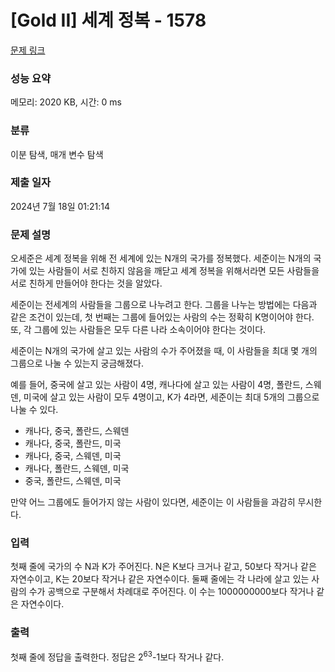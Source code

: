 # [Gold II] 세계 정복 - 1578 

[문제 링크](https://www.acmicpc.net/problem/1578) 

### 성능 요약

메모리: 2020 KB, 시간: 0 ms

### 분류

이분 탐색, 매개 변수 탐색

### 제출 일자

2024년 7월 18일 01:21:14

### 문제 설명

<p>오세준은 세계 정복을 위해 전 세계에 있는 N개의 국가를 정복했다. 세준이는 N개의 국가에 있는 사람들이 서로 친하지 않음을 깨닫고 세계 정복을 위해서라면 모든 사람들을 서로 친하게 만들어야 한다는 것을 알았다.</p>

<p>세준이는 전세계의 사람들을 그룹으로 나누려고 한다. 그룹을 나누는 방법에는 다음과 같은 조건이 있는데, 첫 번째는 그룹에 들어있는 사람의 수는 정확히 K명이어야 한다. 또, 각 그룹에 있는 사람들은 모두 다른 나라 소속이어야 한다는 것이다.</p>

<p>세준이는 N개의 국가에 살고 있는 사람의 수가 주어졌을 때, 이 사람들을 최대 몇 개의 그룹으로 나눌 수 있는지 궁금해졌다.</p>

<p>예를 들어, 중국에 살고 있는 사람이 4명, 캐나다에 살고 있는 사람이 4명, 폴란드, 스웨덴, 미국에 살고 있는 사람이 모두 4명이고, K가 4라면, 세준이는 최대 5개의 그룹으로 나눌 수 있다.</p>

<ul>
	<li>캐나다, 중국, 폴란드, 스웨덴</li>
	<li>캐나다, 중국, 폴란드, 미국</li>
	<li>캐나다, 중국, 스웨덴, 미국</li>
	<li>캐나다, 폴란드, 스웨덴, 미국</li>
	<li>중국, 폴란드, 스웨덴, 미국</li>
</ul>

<p>만약 어느 그룹에도 들어가지 않는 사람이 있다면, 세준이는 이 사람들을 과감히 무시한다.</p>

### 입력 

 <p>첫째 줄에 국가의 수 N과 K가 주어진다. N은 K보다 크거나 같고, 50보다 작거나 같은 자연수이고, K는 20보다 작거나 같은 자연수이다. 둘째 줄에는 각 나라에 살고 있는 사람의 수가 공백으로 구분해서 차례대로 주어진다. 이 수는 1000000000보다 작거나 같은 자연수이다.</p>

### 출력 

 <p>첫째 줄에 정답을 출력한다. 정답은 2<sup>63</sup>-1보다 작거나 같다.</p>

